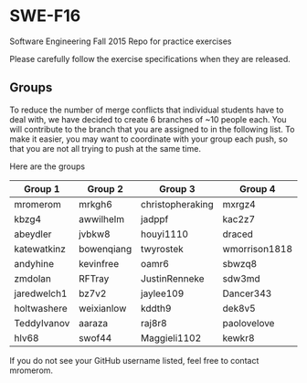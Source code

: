 # SWE-F16
Software Engineering Fall 2015 Repo for practice exercises

Please carefully follow the exercise specifications when they are released.

## Groups

To reduce the number of merge conflicts that individual students have to deal with, we have decided to create 6 branches of ~10 people each. You will contribute to the branch that you are assigned to in the following list. To make it easier, you may want to coordinate with your group each push, so that you are not all trying to push at the same time.

Here are the groups

|Group 1|Group 2|Group 3|Group 4|Group 5|Group 6|
|-------|-------|-------|-------|-------|-------|
|mromerom|mrkgh6|christopheraking|mxrgz4|lxjq5d|bradleyr525|
|kbzg4|awwilhelm|jadppf|kac2z7|btomblinson|nihr43|
|abeydler|jvbkw8|houyi1110|draced|TheDovaReborn|erbmt9|
|katewatkinz|bowenqiang|twyrostek|wmorrison1818|Ahine|babf34|
|andyhine|kevinfree|oamr6|sbwzq8|Justin-H|mjsxwc|
|zmdolan|RFTray|JustinRenneke|sdw3md|mts5z9|pramodsneha95|
|jaredwelch1|bz7v2|jaylee109|Dancer343|Zaphster|ztbc68|
|holtwashere|weixianlow|kddth9|dek8v5|Jonathon94|
|TeddyIvanov|aaraza|raj8r8|paolovelove|gahyvb|
|hlv68|swof44|Maggieli1102|kewkr8|alh3q8|


If you do not see your GitHub username listed, feel free to contact mromerom.
